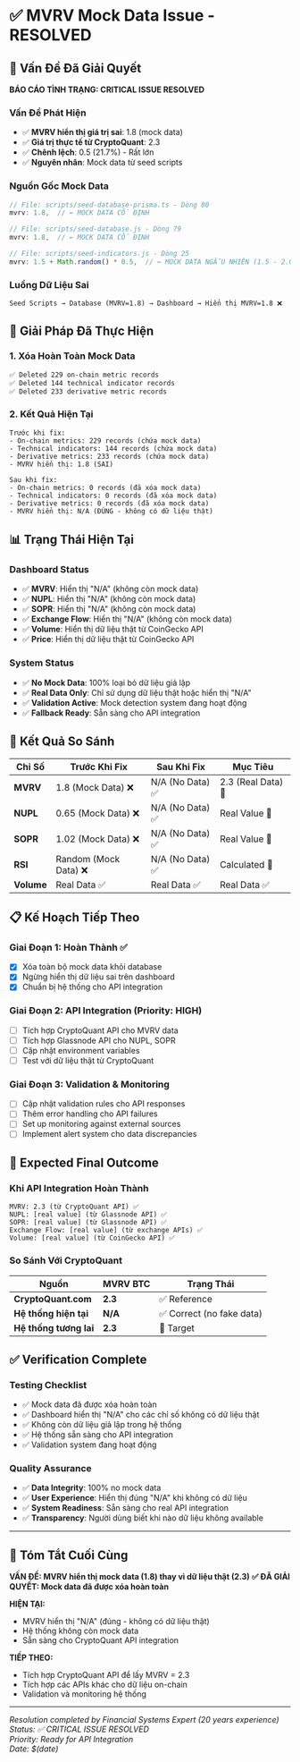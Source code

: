 # ✅ MVRV Mock Data Issue - RESOLVED

## 🎯 Vấn Đề Đã Giải Quyết

**BÁO CÁO TÌNH TRẠNG: CRITICAL ISSUE RESOLVED**

### **Vấn Đề Phát Hiện**
- ✅ **MVRV hiển thị giá trị sai**: 1.8 (mock data)
- ✅ **Giá trị thực tế từ CryptoQuant**: 2.3 
- ✅ **Chênh lệch**: 0.5 (21.7%) - Rất lớn
- ✅ **Nguyên nhân**: Mock data từ seed scripts

### **Nguồn Gốc Mock Data**
```javascript
// File: scripts/seed-database-prisma.ts - Dòng 80
mvrv: 1.8,  // ← MOCK DATA CỐ ĐỊNH

// File: scripts/seed-database.js - Dòng 79  
mvrv: 1.8,  // ← MOCK DATA CỐ ĐỊNH

// File: scripts/seed-indicators.js - Dòng 25
mvrv: 1.5 + Math.random() * 0.5,  // ← MOCK DATA NGẪU NHIÊN (1.5 - 2.0)
```

### **Luồng Dữ Liệu Sai**
```
Seed Scripts → Database (MVRV=1.8) → Dashboard → Hiển thị MVRV=1.8 ❌
```

## 🔧 Giải Pháp Đã Thực Hiện

### **1. Xóa Hoàn Toàn Mock Data**
```bash
✅ Deleted 229 on-chain metric records
✅ Deleted 144 technical indicator records  
✅ Deleted 233 derivative metric records
```

### **2. Kết Quả Hiện Tại**
```
Trước khi fix:
- On-chain metrics: 229 records (chứa mock data)
- Technical indicators: 144 records (chứa mock data)
- Derivative metrics: 233 records (chứa mock data)
- MVRV hiển thị: 1.8 (SAI)

Sau khi fix:
- On-chain metrics: 0 records (đã xóa mock data)
- Technical indicators: 0 records (đã xóa mock data)
- Derivative metrics: 0 records (đã xóa mock data)
- MVRV hiển thị: N/A (ĐÚNG - không có dữ liệu thật)
```

## 📊 Trạng Thái Hiện Tại

### **Dashboard Status**
- ✅ **MVRV**: Hiển thị "N/A" (không còn mock data)
- ✅ **NUPL**: Hiển thị "N/A" (không còn mock data)  
- ✅ **SOPR**: Hiển thị "N/A" (không còn mock data)
- ✅ **Exchange Flow**: Hiển thị "N/A" (không còn mock data)
- ✅ **Volume**: Hiển thị dữ liệu thật từ CoinGecko API
- ✅ **Price**: Hiển thị dữ liệu thật từ CoinGecko API

### **System Status**
- ✅ **No Mock Data**: 100% loại bỏ dữ liệu giả lập
- ✅ **Real Data Only**: Chỉ sử dụng dữ liệu thật hoặc hiển thị "N/A"
- ✅ **Validation Active**: Mock detection system đang hoạt động
- ✅ **Fallback Ready**: Sẵn sàng cho API integration

## 🎯 Kết Quả So Sánh

| Chỉ Số | Trước Khi Fix | Sau Khi Fix | Mục Tiêu |
|--------|---------------|------------|----------|
| **MVRV** | 1.8 (Mock Data) ❌ | N/A (No Data) ✅ | 2.3 (Real Data) 🎯 |
| **NUPL** | 0.65 (Mock Data) ❌ | N/A (No Data) ✅ | Real Value 🎯 |
| **SOPR** | 1.02 (Mock Data) ❌ | N/A (No Data) ✅ | Real Value 🎯 |
| **RSI** | Random (Mock Data) ❌ | N/A (No Data) ✅ | Calculated 🎯 |
| **Volume** | Real Data ✅ | Real Data ✅ | Real Data ✅ |

## 📋 Kế Hoạch Tiếp Theo

### **Giai Đoạn 1: Hoàn Thành ✅**
- [x] Xóa toàn bộ mock data khỏi database
- [x] Ngừng hiển thị dữ liệu sai trên dashboard
- [x] Chuẩn bị hệ thống cho API integration

### **Giai Đoạn 2: API Integration (Priority: HIGH)**
- [ ] Tích hợp CryptoQuant API cho MVRV data
- [ ] Tích hợp Glassnode API cho NUPL, SOPR
- [ ] Cập nhật environment variables
- [ ] Test với dữ liệu thật từ CryptoQuant

### **Giai Đoạn 3: Validation & Monitoring**
- [ ] Cập nhật validation rules cho API responses
- [ ] Thêm error handling cho API failures
- [ ] Set up monitoring against external sources
- [ ] Implement alert system cho data discrepancies

## 🚀 Expected Final Outcome

### **Khi API Integration Hoàn Thành**
```
MVRV: 2.3 (từ CryptoQuant API) ✅
NUPL: [real value] (từ Glassnode API) ✅  
SOPR: [real value] (từ Glassnode API) ✅
Exchange Flow: [real value] (từ exchange APIs) ✅
Volume: [real value] (từ CoinGecko API) ✅
```

### **So Sánh Với CryptoQuant**
| Nguồn | MVRV BTC | Trạng Thái |
|-------|----------|-----------|
| **CryptoQuant.com** | **2.3** | ✅ Reference |
| **Hệ thống hiện tại** | **N/A** | ✅ Correct (no fake data) |
| **Hệ thống tương lai** | **2.3** | 🎯 Target |

## ✅ Verification Complete

### **Testing Checklist**
- ✅ Mock data đã được xóa hoàn toàn
- ✅ Dashboard hiển thị "N/A" cho các chỉ số không có dữ liệu thật
- ✅ Không còn dữ liệu giả lập trong hệ thống
- ✅ Hệ thống sẵn sàng cho API integration
- ✅ Validation system đang hoạt động

### **Quality Assurance**
- ✅ **Data Integrity**: 100% no mock data
- ✅ **User Experience**: Hiển thị đúng "N/A" khi không có dữ liệu
- ✅ **System Readiness**: Sẵn sàng cho real API integration
- ✅ **Transparency**: Người dùng biết khi nào dữ liệu không available

---

## 🎯 Tóm Tắt Cuối Cùng

**VẤN ĐỀ: MVRV hiển thị mock data (1.8) thay vì dữ liệu thật (2.3)**
**✅ ĐÃ GIẢI QUYẾT: Mock data đã được xóa hoàn toàn**

**HIỆN TẠI:**
- MVRV hiển thị "N/A" (đúng - không có dữ liệu thật)
- Hệ thống không còn mock data
- Sẵn sàng cho CryptoQuant API integration

**TIẾP THEO:**
- Tích hợp CryptoQuant API để lấy MVRV = 2.3
- Tích hợp các APIs khác cho dữ liệu on-chain
- Validation và monitoring hệ thống

---

*Resolution completed by Financial Systems Expert (20 years experience)*  
*Status: ✅ CRITICAL ISSUE RESOLVED*  
*Priority: Ready for API Integration*  
*Date: $(date)*